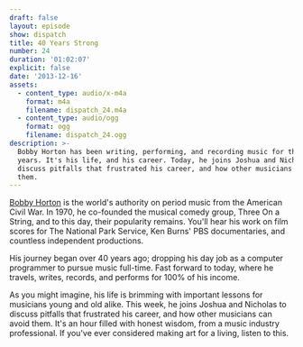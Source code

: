 ```yaml
---
draft: false
layout: episode
show: dispatch
title: 40 Years Strong
number: 24
duration: '01:02:07'
explicit: false
date: '2013-12-16'
assets:
  - content_type: audio/x-m4a
    format: m4a
    filename: dispatch_24.m4a
  - content_type: audio/ogg
    format: ogg
    filename: dispatch_24.ogg
description: >-
  Bobby Horton has been writing, performing, and recording music for the last 40
  years. It's his life, and his career. Today, he joins Joshua and Nicholas to
  discuss pitfalls that frustrated his career, and how other musicians can avoid
  them.
---
```

[Bobby Horton](http://bobbyhorton.com) is the world's authority on period music from the American Civil War. In 1970, he co-founded the musical comedy group, Three On a String, and to this day, their popularity remains. You'll hear his work on film scores for The National Park Service, Ken Burns' PBS documentaries, and countless independent productions.

His journey began over 40 years ago; dropping his day job as a computer programmer to pursue music full-time. Fast forward to today, where he travels, writes, records, and performs for 100% of his income.

As you might imagine, his life is brimming with important lessons for musicians young and old alike. This week, he joins Joshua and Nicholas to discuss pitfalls that frustrated his career, and how other musicians can avoid them. It's an hour filled with honest wisdom, from a music industry professional. If you've ever considered making art for a living, listen to this.